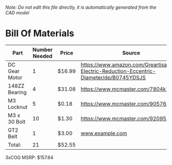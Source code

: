 ###### Note: Do not edit this file directly, it is automatically generated from the CAD model 
# Bill Of Materials 
 |Part|Number Needed|Price|Source| 
 |----|----------|-----|-----|
|DC Gear Motor|1|$16.99|https://www.amazon.com/Greartisan-Electric-Reduction-Eccentric-Diameter/dp/B0745YDSJS|
|148ZZ Bearing|4|$31.08|https://www.mcmaster.com/7804k116|
|M3 Locknut|5|$0.18|https://www.mcmaster.com/90576A102/|
|M3 x 30 Bolt|10|$1.30|https://www.mcmaster.com/92095a187|
|GT2 Belt|1|$3.00|www.example.com|
|Total: |21|$52.55| |

 3xCOG MSRP: $157.64
